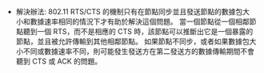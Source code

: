 - 解決辦法:
802.11 RTS/CTS 的機制只有在節點同步並且發送節點的數據包大小和數據速率相同的情況下才有助於解決這個問題。
當一個節點從一個相鄰節點聽到一個 RTS，而不是相應的 CTS 時，該節點可以推斷出它是一個暴露的節點，並且被允許傳輸到其他相鄰節點。
如果節點不同步，或者如果數據包大小不同或數據速率不同，則可能發生發送方在第二發送方的數據傳輸期間不會聽到 CTS 或 ACK 的問題。
